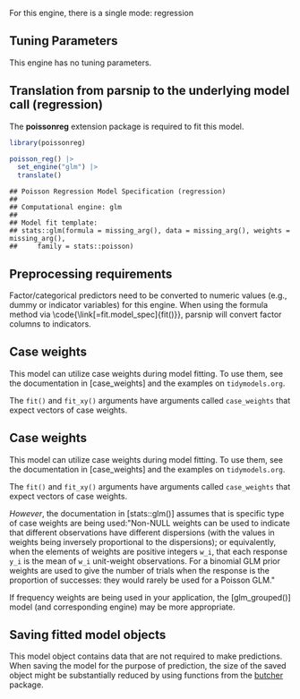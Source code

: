 


For this engine, there is a single mode: regression

## Tuning Parameters

This engine has no tuning parameters. 

## Translation from parsnip to the underlying model call  (regression)

The **poissonreg** extension package is required to fit this model.


``` r
library(poissonreg)

poisson_reg() |>
  set_engine("glm") |>
  translate()
```

```
## Poisson Regression Model Specification (regression)
## 
## Computational engine: glm 
## 
## Model fit template:
## stats::glm(formula = missing_arg(), data = missing_arg(), weights = missing_arg(), 
##     family = stats::poisson)
```

## Preprocessing requirements


Factor/categorical predictors need to be converted to numeric values (e.g., dummy or indicator variables) for this engine. When using the formula method via \\code{\\link[=fit.model_spec]{fit()}}, parsnip will convert factor columns to indicators.

## Case weights


This model can utilize case weights during model fitting. To use them, see the documentation in [case_weights] and the examples on `tidymodels.org`. 

The `fit()` and `fit_xy()` arguments have arguments called `case_weights` that expect vectors of case weights. 


## Case weights


This model can utilize case weights during model fitting. To use them, see the documentation in [case_weights] and the examples on `tidymodels.org`. 

The `fit()` and `fit_xy()` arguments have arguments called `case_weights` that expect vectors of case weights. 

_However_, the documentation in [stats::glm()] assumes that is specific type of case weights are being used:"Non-NULL weights can be used to indicate that different observations have different dispersions (with the values in weights being inversely proportional to the dispersions); or equivalently, when the elements of weights are positive integers `w_i`, that each response `y_i` is the mean of `w_i` unit-weight observations. For a binomial GLM prior weights are used to give the number of trials when the response is the proportion of successes: they would rarely be used for a Poisson GLM."

If frequency weights are being used in your application, the [glm_grouped()] model (and corresponding engine) may be more appropriate. 

## Saving fitted model objects


This model object contains data that are not required to make predictions. When saving the model for the purpose of prediction, the size of the saved object might be substantially reduced by using functions from the [butcher](https://butcher.tidymodels.org) package.
